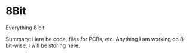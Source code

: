 # 8Bit
Everything 8 bit

Summary:
Here be code, files for PCBs, etc.  Anything I am working on 8-bit-wise, I will be storing here.
